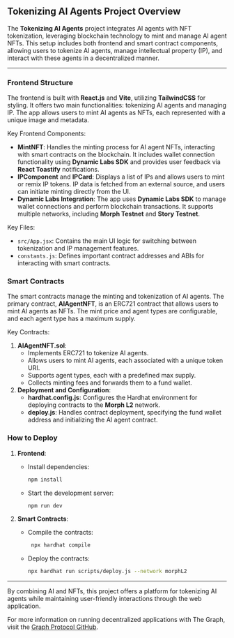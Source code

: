 
## Tokenizing AI Agents Project Overview

The **Tokenizing AI Agents** project integrates AI agents with NFT tokenization, leveraging blockchain technology to mint and manage AI agent NFTs. This setup includes both frontend and smart contract components, allowing users to tokenize AI agents, manage intellectual property (IP), and interact with these agents in a decentralized manner.

----------

### **Frontend Structure**

The frontend is built with **React.js** and **Vite**, utilizing **TailwindCSS** for styling. It offers two main functionalities: tokenizing AI agents and managing IP. The app allows users to mint AI agents as NFTs, each represented with a unique image and metadata.

Key Frontend Components:

-   **MintNFT**: Handles the minting process for AI agent NFTs, interacting with smart contracts on the blockchain. It includes wallet connection functionality using **Dynamic Labs SDK** and provides user feedback via **React Toastify** notifications.
-   **IPComponent** and **IPCard**: Displays a list of IPs and allows users to mint or remix IP tokens. IP data is fetched from an external source, and users can initiate minting directly from the UI.
-   **Dynamic Labs Integration**: The app uses **Dynamic Labs SDK** to manage wallet connections and perform blockchain transactions. It supports multiple networks, including **Morph Testnet** and **Story Testnet**.

Key Files:

-   `src/App.jsx`: Contains the main UI logic for switching between tokenization and IP management features.
-   `constants.js`: Defines important contract addresses and ABIs for interacting with smart contracts.

### **Smart Contracts**

The smart contracts manage the minting and tokenization of AI agents. The primary contract, **AIAgentNFT**, is an ERC721 contract that allows users to mint AI agents as NFTs. The mint price and agent types are configurable, and each agent type has a maximum supply.

Key Contracts:

1.  **AIAgentNFT.sol**:
    -   Implements ERC721 to tokenize AI agents.
    -   Allows users to mint AI agents, each associated with a unique token URI.
    -   Supports agent types, each with a predefined max supply.
    -   Collects minting fees and forwards them to a fund wallet.
2.  **Deployment and Configuration**:
    -   **hardhat.config.js**: Configures the Hardhat environment for deploying contracts to the **Morph L2** network.
    -   **deploy.js**: Handles contract deployment, specifying the fund wallet address and initializing the AI agent contract.

### **How to Deploy**

1.  **Frontend**:
    
    -   Install dependencies:
     
        ```sh
        npm install
        ``` 
        
    -   Start the development server:
        
  
        ```sh 
        npm run dev
        ``` 
        
2.  **Smart Contracts**:
    
    -   Compile the contracts:
        
  
        ```sh
         npx hardhat compile
        ``` 
        
    -   Deploy the contracts:
 
        ```sh
        npx hardhat run scripts/deploy.js --network morphL2
        ``` 
        

----------

By combining AI and NFTs, this project offers a platform for tokenizing AI agents while maintaining user-friendly interactions through the web application.

For more information on running decentralized applications with The Graph, visit the [Graph Protocol GitHub](https://github.com/graphprotocol/graph-node).

